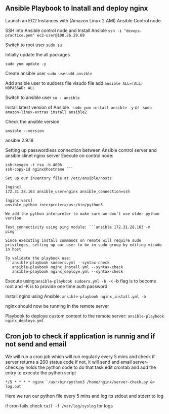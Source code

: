 ## Ansible Playbook to Inatall and deploy nginx

Launch an EC2 Instances with (Amazon Linux 2 AMI) Ansible Control node.

SSH into Ansible control node and Install Ansible 
``` ssh -i "devops-practice.pem" ec2-user@100.26.29.69 ```

Switch to root user ```sudo su```

Intially update the all packages

```sudo yum update -y ```

Create ansible user 
``` sudo useradd ansible ```

Add ansible user to sudoers file
visudo file add ```ansible ALL=(ALL)       NOPASSWD: ALL```

Switch to ansible user
``` su - ansible ```
 
Install latest version of Ansible 
``` sudo yum install ansible -y``` or ``` sudo amazon-linux-extras install ansible2```

Check the ansible version

``` ansible --version ```

ansible 2.9.18

Setting up passwordless connection between Ansible control server and  ansible clinet nginx server
Execute on control node:
```
ssh-keygen -t rsa -b 4096
ssh-copy-id nginx@hostname ```

Set up our inventory file at /etc/ansible/hosts

[nginx]
172.31.28.163 ansible_user=nginx ansible_connection=ssh

[nginx:vars]
ansible_python_interpreter=/usr/bin/python3

We add the python interpreter to make sure we don't use older python version

Test connectivity using ping module: ```ansible 172.31.28.163 -m ping```

Since executing install commands on remote will require sudo privileges, setting up our user to be in sudo group by editing visudo in host

To validate the playbook use: 
```ansible-playbook sudoers.yml --syntax-check
   ansible-playbook nginx_install.yml --syntax-check
   ansible-playbook nginx_deploye.yml --syntax-check
```

Execute using:```ansible-playbook sudoers.yml -b -K```
-b flag is to become root and -K is to provide one time auth password

Install nginx using Ansible:
``` ansible-playbook nginx_install.yml -b ```

nginx should now be running in the remote server

Playbook  to deploye custom content to the remote server: ```ansible-playbook nginx_deploye.yml```



## Cron job to check if application is runnig and if not send and email

We will run a cron job which will run regularly every 5 mins and check if server returns a 200 status code if not, it will send and email
server-check.py holds the python code to do that task
edit crontab and add the entry to execute the python script
```
*/5 * * * * nginx `/usr/bin/python3 /home/nginx/server-check.py &> log.out`
```
Here we run our python file every 5 mins and log its stdout and stderr to log

if cron fails check ```tail -f /var/log/syslog``` for logs
